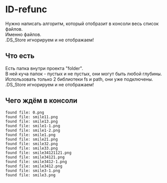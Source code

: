 # ID-refunc

Нужно написать алгоритм, который отобразит в консоли весь список файлов.  
Именно файлов.  
.DS_Store игнорируем и не отображаем!

## Что есть
Есть папка внутри проекта "folder".  
В ней куча папок - пустых и не пустых, они могут быть любой глубины.  
Использовать только 2 библиотеки fs и path, они уже подключены.  
.DS_Store игнорируем и не отображаем!

## Чего ждём в консоли 
```
found file: 0.png
found file: smile11.png
found file: smile13.png
found file: smile1-1.png
found file: smile1-2.png
found file: smile1.png
found file: smile21.png
found file: smile32.png
found file: smile33.png
found file: smile34121121.png
found file: smile34121.png
found file: smile3412-1.png
found file: smile3412.png
found file: smile3-1.png
found file: smile3.png
```
